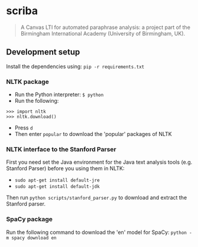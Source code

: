 # scriba

> A Canvas LTI for automated paraphrase analysis: a project part of the Birmingham International Academy (University of Birmingham, UK).

## Development setup

Install the dependencies using: `pip -r requirements.txt`

### NLTK package

- Run the Python interpreter: `$ python`
- Run the following:

```
>>> import nltk
>>> nltk.download()
```

- Press `d`
- Then enter `popular` to download the 'popular' packages of NLTK

### NLTK interface to the Stanford Parser

First you need set the Java environment for the Java text analysis tools (e.g. Stanford Parser) before you using them in NLTK:

- `sudo apt-get install default-jre`
- `sudo apt-get install default-jdk`

Then run `python scripts/stanford_parser.py` to download and extract the Stanford parser.

### SpaCy package

Run the following command to download the 'en' model for SpaCy: `python -m spacy download en`
